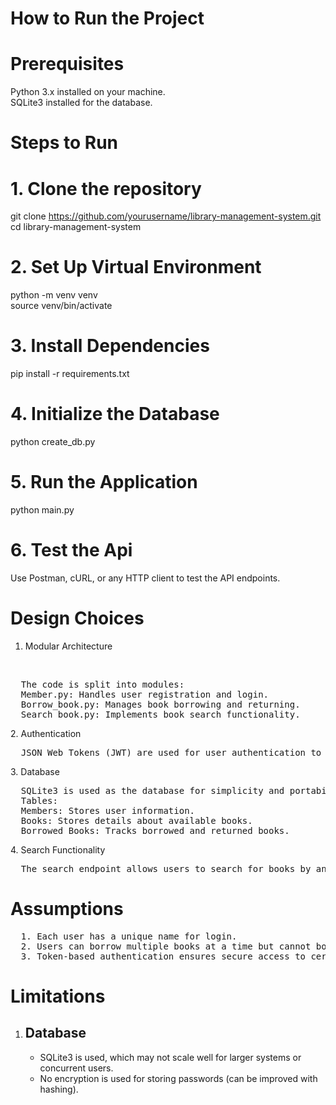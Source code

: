 # How to Run the Project
# Prerequisites
Python 3.x installed on your machine.
<br>
SQLite3 installed for the database.
<br>
# Steps to Run
# 1. Clone the repository
git clone https://github.com/yourusername/library-management-system.git
<br>
cd library-management-system
<br>
# 2. Set Up Virtual Environment
python -m venv venv
<br>
source venv/bin/activate
# 3. Install Dependencies
pip install -r requirements.txt

# 4. Initialize the Database
python create_db.py

# 5. Run the Application
python main.py

# 6. Test the Api
Use Postman, cURL, or any HTTP client to test the API endpoints.

# Design Choices
1. Modular Architecture
<br>
<pre>
  The code is split into modules:
  Member.py: Handles user registration and login. 
  Borrow_book.py: Manages book borrowing and returning. 
  Search_book.py: Implements book search functionality. 
</pre>
2. Authentication
<br>
<pre>
  JSON Web Tokens (JWT) are used for user authentication to ensure secure access to API endpoints.
</pre>
3. Database
<br>
<pre>
  SQLite3 is used as the database for simplicity and portability.
  Tables:
  Members: Stores user information.
  Books: Stores details about available books.
  Borrowed_Books: Tracks borrowed and returned books.
</pre>
4. Search Functionality
<br>
<pre>
  The search endpoint allows users to search for books by any detail (e.g., title, author).
</pre>
<h1>Assumptions</h1>
<pre>
  1. Each user has a unique name for login.
  2. Users can borrow multiple books at a time but cannot borrow the same book twice.
  3. Token-based authentication ensures secure access to certain endpoints.
</pre>
<h1>Limitations</h1>
<ol>
  <li><h2>Database</h2>
    <ul>
      <li>SQLite3 is used, which may not scale well for larger systems or concurrent users.</li>
      <li>No encryption is used for storing passwords (can be improved with hashing).</li>
    </ul>
  </li>
</ol>



